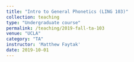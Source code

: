 ```yaml
---
title: "Intro to General Phonetics (LING 103)"
collection: teaching
type: "Undergraduate course"
permalink: /teaching/2019-fall-ta-103
venue: "UCLA"
category: "TA"
instructor: 'Matthew Faytak'
date: 2019-10-01
---
```

